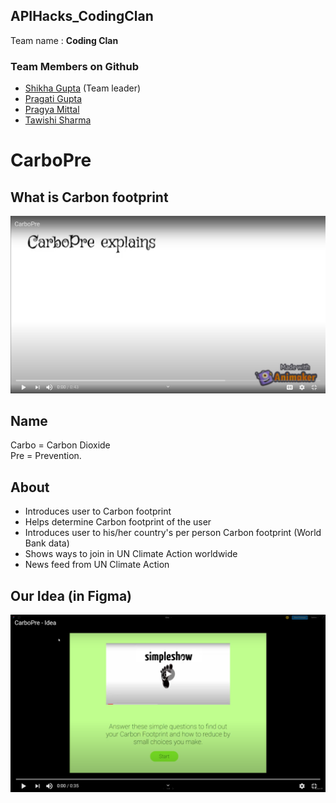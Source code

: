 ## APIHacks_CodingClan
Team name : **Coding Clan**
### Team Members on Github
* [Shikha Gupta](https://github.com/Shikha291) (Team leader)
* [Pragati Gupta](https://github.com/pragatig746)
* [Pragya Mittal](https://github.com/pragyamittal0)
* [Tawishi Sharma](https://github.com/Tawishi)

# CarboPre
## What is Carbon footprint
[![Watch the video](https://github.com/Team-Coding-Clan/APIHacks_CodingClan/blob/main/image/cover.png)](https://www.youtube.com/watch?v=JmtKc1YMSdY&feature=youtu.be)
## Name
Carbo = Carbon Dioxide <br>
Pre = Prevention.
## About
* Introduces user to Carbon footprint
* Helps determine Carbon footprint of the user
* Introduces user to his/her country's per person Carbon footprint (World Bank data)
* Shows ways to join in UN Climate Action worldwide
* News feed from UN Climate Action
## Our Idea (in Figma)
[![Watch the video](https://github.com/Team-Coding-Clan/APIHacks_CodingClan/blob/main/image/cover2.png)](https://youtu.be/QIAm1mmMVAE)

